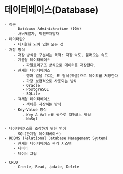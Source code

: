 # 데이터베이스(Database)
    - 직군
        - Database Administration (DBA)
        - 서버개발자, 백엔드개발자
    - 데이터란?
        - 디지털화 되어 있는 모든 것
    - 저장 방식
        - 저장 방식을 구분하는 목적: 저장 속도, 불러오는 속도
        - 계층형 데이터베이스
            - 파일트리구조 방식으로 데이터를 저장한다.
        - 관계형 데이터베이스
            - 행과 열을 가지는 표 형식(엑셀)으로 데이터를 저장한다
            - 가장 보편적으로 사용되는 방식
            - Oracle
            - PostgreSQL
            - SQLite
        - 객체형 데이터베이스
            - 객체를 저장하는 방식
        - Key-Value 방식
            - Key & Value를 쌍으로 저장하는 방식
            - NoSql

    - 데이터베이스를 조작하기 위한 언어
        - SQL(관계형 데이터베이스)
    - RDBMS (Relational Database Management System)
        - 관계형 데이터베이스 관리 시스템
        - 디비버
        - 데이터 그립

    - CRUD
        - Create, Read, Update, Delete